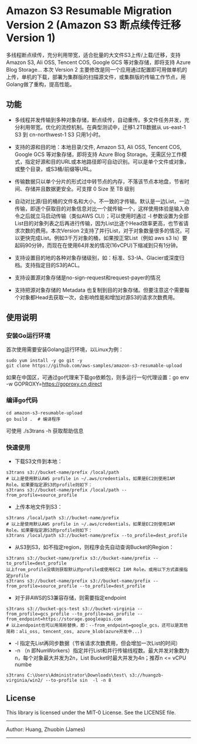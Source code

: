 
# Amazon S3 Resumable Migration Version 2  (Amazon S3 断点续传迁移 Version 1)

多线程断点续传，充分利用带宽，适合批量的大文件S3上传/上载/迁移，支持Amazon S3, Ali OSS, Tencent COS, Google GCS 等对象存储，即将支持 Azure Blog Storage...
本次 Version 2 主要修改是同一个应用通过配置即可用做单机的上传，单机的下载，部署为集群版的扫描源文件，或集群版的传输工作节点，用Golang做了重构，提高性能。
  
## 功能  

* 多线程并发传输到多种对象存储，断点续传，自动重传。多文件任务并发，充分利用带宽。优化的流控机制。在典型测试中，迁移1.2TB数据从 us-east-1 S3 到 cn-northwest-1 S3 只用1小时。

* 支持的源和目的地：本地目录/文件, Amazon S3, Ali OSS, Tencent COS, Google GCS 等对象存储，即将支持 Azure Blog Storage。无需区分工作模式，指定好源和目的URL或本地路径即可自动识别。可以是单个文件或对象，或整个目录，或S3桶/前缀等URL。

* 传输数据只以单个分片的形式过中转节点的内存，不落该节点本地盘，节省时间、存储并且数据更安全。可支撑 0 Size 至 TB 级别  

* 自动对比源/目的桶的文件名和大小，不一致的才传输。默认是一边List，一边传输，即逐个获取目的对象信息对比一个就传输一个，这样使用体验是输入命令之后就立马启动传输（类似AWS CLI）；可以使用时通过 -l 参数设置为全部List目的对象列表之后再进行传输，因为List比逐个Head效率更高，也节省请求次数的费用。本次Version 2支持了并行List，对于对象数量很多的情况，可以更快完成List。例如3千万对象的桶，如果按正常List（例如 aws s3 ls）要起码90分钟，而现在在使用64并发的情况(16vCPU)下缩减到只有1分钟。

* 支持设置目的地的各种对象存储级别，如：标准、S3-IA、Glacier或深度归档。支持指定目的S3的ACL。

* 支持设置源对象存储是no-sign-request和request-payer的情况

* 支持把源对象存储的 Metadata 也复制到目的对象存储。但要注意这个需要每个对象都Head去获取一次，会影响性能和增加对源S3的请求次数费用。

## 使用说明

### 安装Go运行环境

首次使用需要安装Golang运行环境，以Linux为例：

```shell
sudo yum install -y go git -y
git clone https://github.com/aws-samples/amazon-s3-resumable-upload
```

如果在中国区，可通过go代理来下载go依赖包，则多运行一句代理设置：go env -w GOPROXY=https://goproxy.cn,direct   

### 编译go代码

```shell
cd amazon-s3-resumable-upload
go build .  # 编译程序
```

可使用 ./s3trans -h 获取帮助信息

### 快速使用  

* 下载S3文件到本地：  

```shell
s3trans s3://bucket-name/prefix /local/path
# 以上是使用默认AWS profile in ~/.aws/credentials，如果是EC2则使用IAM Role。如果要指定源S3的profile则如下：
s3trans s3://bucket-name/prefix /local/path --from_profile=source_profile
```

* 上传本地文件到S3：  

```shell
s3trans /local/path s3://bucket-name/prefix
# 以上是使用默认AWS profile in ~/.aws/credentials，如果是EC2则使用IAM Role。如果要指定源S3的profile则如下：
s3trans /local/path s3://bucket-name/prefix --to_profile=dest_profile
```

* 从S3到S3，如不指定region，则程序会先自动查询Bucket的Region：  

```shell
s3trans s3://bucket-name/prefix s3://bucket-name/prefix --to_profile=dest_profile
以上from_profile没填则获取默认的profile或使用EC2 IAM Role。或用以下方式直接指定profile
s3trans s3://bucket-name/prefix s3://bucket-name/prefix --from_profile=source_profile --to_profile=dest_profile
```

* 对于非AWS的S3兼容存储，则需要指定endpoint

```shell
s3trans s3://bucket-gcs-test s3://bucket-virginia --from_profile=gcs_profile --to_profile=aws_profile --from_endpoint=https://storage.googleapis.com
# 以上endpoint也可以用简称替换，即：--from_endpoint=google_gcs，还可以是其他简称：ali_oss, tencent_cos, azure_blob(azure开发中...)
```

* -l 指定先List再同步数据（节省请求次数费用，但会增加一次List的时间）
* -n （n 即NumWorkers）指定并行List和并行传输线程数。最大并发对象数为n，每个对象最大并发为2n，List Bucket时最大并发为4n；推荐n <= vCPU numbe

```shell
s3trans C:\Users\Administrator\Downloads\test\ s3://huangzb-virginia/win2/ --to-profile sin  -l -n 8
```

## License
  
This library is licensed under the MIT-0 License. See the LICENSE file.
  
  ******
  Author: Huang, Zhuobin (James)
  ******
  
